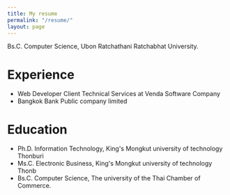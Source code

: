 ```yaml
---
title: My resume
permalink: "/resume/"
layout: page
---
```


Bs.C. Computer Science, Ubon Ratchathani Ratchabhat University.

# Experience
- Web Developer Client Technical Services at Venda Software Company
- Bangkok Bank Public company limited

# Education
- Ph.D. Information Technology, King's Mongkut university of technology Thonburi
- Ms.C. Electronic Business, King's Mongkut university of technology Thonb
- Bs.C. Computer Science, The university of the Thai Chamber of Commerce.
